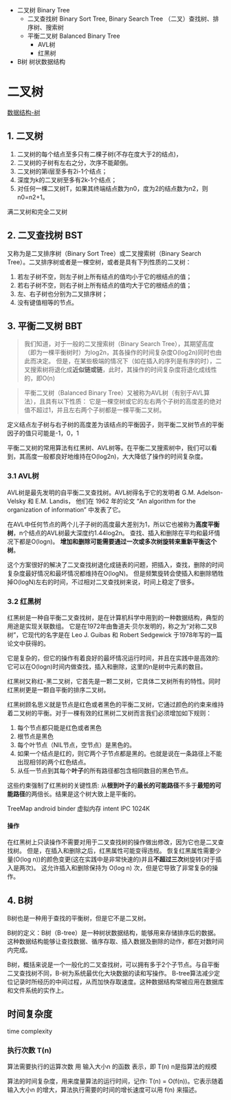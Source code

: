 * 二叉树 Binary Tree 
  * 二叉查找树 Binary Sort Tree, Binary Search Tree （二叉）查找树、排序树、搜索树
  * 平衡二叉树 Balanced Binary Tree
    * AVL树
    * 红黑树
* B树 树状数据结构

# 二叉树
[数据结构-树](http://blog.jobbole.com/111680/) 

## 1. 二叉树
1. 二叉树的每个结点至多只有二棵子树(不存在度大于2的结点)，
2. 二叉树的子树有左右之分，次序不能颠倒。
3. 二叉树的第i层至多有2i-1个结点；
4. 深度为k的二叉树至多有2k-1个结点；
5. 对任何一棵二叉树T，如果其终端结点数为n0，度为2的结点数为n2，则n0=n2+1。 

满二叉树和完全二叉树

## 2. 二叉查找树 BST
又称为是二叉排序树（Binary Sort Tree）或二叉搜索树（Binary Search Tree）。二叉排序树或者是一棵空树，或者是具有下列性质的二叉树：
1. 若左子树不空，则左子树上所有结点的值均小于它的根结点的值；
2. 若右子树不空，则右子树上所有结点的值均大于它的根结点的值；
3. 左、右子树也分别为二叉排序树；
4. 没有键值相等的节点。
 
## 3. 平衡二叉树 BBT
> 我们知道，对于一般的二叉搜索树（Binary Search Tree），其期望高度（即为一棵平衡树时）为log2n，其各操作的时间复杂度O(log2n)同时也由此而决定。
> 但是，在某些极端的情况下（如在插入的序列是有序的时），二叉搜索树将退化成**近似链或链**，此时，其操作的时间复杂度将退化成线性的，即O(n)

> 平衡二叉树（Balanced Binary Tree）又被称为AVL树（有别于AVL算法），且具有以下性质：
> 它是一棵空树或它的左右两个子树的高度差的绝对值不超过1，并且左右两个子树都是一棵平衡二叉树。

定义结点左子树与右子树的高度差为该结点的平衡因子，则平衡二叉树节点的平衡因子的值只可能是-1，0，1

平衡二叉树的常用算法有红黑树、AVL树等。在平衡二叉搜索树中，我们可以看到，其高度一般都良好地维持在O(log2n)，大大降低了操作的时间复杂度。

### 3.1 AVL树
AVL树是最先发明的自平衡二叉查找树。AVL树得名于它的发明者 G.M. Adelson-Velsky 和 E.M. Landis，
他们在 1962 年的论文 “An algorithm for the organization of information” 中发表了它。

在AVL中任何节点的两个儿子子树的高度最大差别为1，所以它也被称为**高度平衡树**，n个结点的AVL树最大深度约1.44log2n。
查找、插入和删除在平均和最坏情况下都是O(logn)。
**增加和删除可能需要通过一次或多次树旋转来重新平衡这个树**。

这个方案很好的解决了二叉查找树退化成链表的问题，把插入，查找，删除的时间复杂度最好情况和最坏情况都维持在O(logN)。
但是频繁旋转会使插入和删除牺牲掉O(logN)左右的时间，不过相对二叉查找树来说，时间上稳定了很多。

### 3.2 红黑树 
红黑树是一种自平衡二叉查找树，是在计算机科学中用到的一种数据结构，典型的用途是实现关联数组。
它是在1972年由鲁道夫·贝尔发明的，称之为“对称二叉B树”，它现代的名字是在 Leo J. Guibas 和 Robert Sedgewick 于1978年写的一篇论文中获得的。

它是复杂的，但它的操作有着良好的最坏情况运行时间，并且在实践中是高效的: 
它可以在O(logn)时间内做查找，插入和删除，这里的n是树中元素的数目。

红黑树又称红-黑二叉树，它首先是一颗二叉树，它具体二叉树所有的特性。同时红黑树更是一颗自平衡的排序二叉树。

红黑树顾名思义就是节点是红色或者黑色的平衡二叉树，它通过颜色的约束来维持着二叉树的平衡。对于一棵有效的红黑树二叉树而言我们必须增加如下规则：
1. 每个节点都只能是红色或者黑色
2. 根节点是黑色
3. 每个叶节点（NIL节点，空节点）是黑色的。
4. 如果一个结点是红的，则它两个子节点都是黑的。也就是说在一条路径上不能出现相邻的两个红色结点。
5. 从任一节点到其每个**叶子**的所有路径都包含相同数目的黑色节点。

这些约束强制了红黑树的关键性质: 从**根到叶子**的**最长的可能路径**不多于**最短的可能路径**的两倍长。结果是这个树大致上是平衡的。

TreeMap
android binder 虚拟内存 intent IPC 1024K

#### 操作
在红黑树上只读操作不需要对用于二叉查找树的操作做出修改，因为它也是二叉查找树。
但是，在插入和删除之后，红黑属性可能变得违规。
恢复红黑属性需要少量(O(log n))的颜色变更(这在实践中是非常快速的)并且**不超过三次**树旋转(对于插入是两次)。
这允许插入和删除保持为 O(log n) 次，但是它导致了非常复杂的操作。


## 4. B树
B树也是一种用于查找的平衡树，但是它不是二叉树。

B树的定义：B树（B-tree）是一种树状数据结构，能够用来存储排序后的数据。
这种数据结构能够让查找数据、循序存取、插入数据及删除的动作，都在对数时间内完成。

B树，概括来说是一个一般化的二叉查找树，可以拥有多于2个子节点。与自平衡二叉查找树不同，B-树为系统最优化大块数据的读和写操作。
B-tree算法减少定位记录时所经历的中间过程，从而加快存取速度。这种数据结构常被应用在数据库和文件系统的实作上。

## 时间复杂度
time complexity

### 执行次数 T(n) 
算法需要执行的运算次数 用 输入大小n 的函数 表示，即 T(n) 
n是指算法的规模

算法的时间复杂度，用来度量算法的运行时间，记作: T(n) = O(f(n))。它表示随着 输入大小n 的增大，算法执行需要的时间的增长速度可以用 f(n) 来描述。





